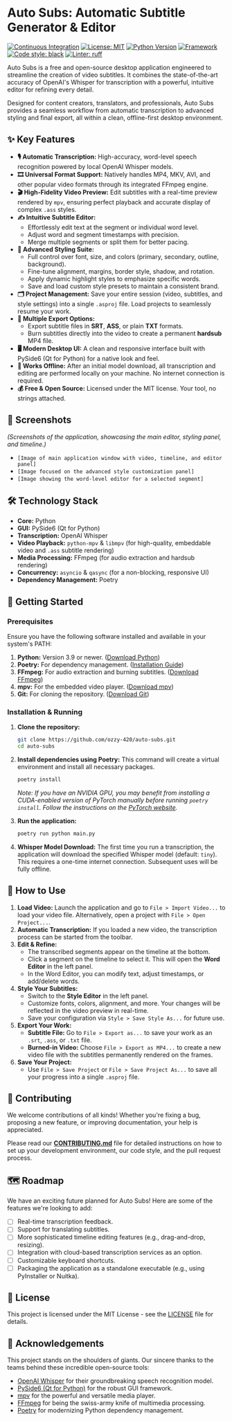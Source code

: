 # Auto Subs: Automatic Subtitle Generator & Editor

[![Continuous Integration](https://github.com/ozzy-420/auto-subs/actions/workflows/ci.yml/badge.svg)](https://github.com/ozzy-420/auto-subs/actions/workflows/ci.yml)
[![License: MIT](https://img.shields.io/badge/License-MIT-yellow.svg)](https://opensource.org/licenses/MIT)
[![Python Version](https://img.shields.io/badge/python-3.9+-blue.svg)](https://www.python.org/)
[![Framework](https://img.shields.io/badge/Framework-PySide6-cyan.svg)](https://www.qt.io/qt-for-python)
[![Code style: black](https://img.shields.io/badge/code%20style-black-000000.svg)](https://github.com/psf/black)
[![Linter: ruff](https://img.shields.io/endpoint?url=https://raw.githubusercontent.com/astral-sh/ruff/main/assets/badge/v2.json)](https://github.com/astral-sh/ruff)

Auto Subs is a free and open-source desktop application engineered to streamline the creation of video subtitles. It combines the state-of-the-art accuracy of OpenAI's Whisper for transcription with a powerful, intuitive editor for refining every detail.

Designed for content creators, translators, and professionals, Auto Subs provides a seamless workflow from automatic transcription to advanced styling and final export, all within a clean, offline-first desktop environment.

## ✨ Key Features

*   **🎙️ Automatic Transcription:** High-accuracy, word-level speech recognition powered by local OpenAI Whisper models.
*   **🎞️ Universal Format Support:** Natively handles MP4, MKV, AVI, and other popular video formats through its integrated FFmpeg engine.
*   **🎬 High-Fidelity Video Preview:** Edit subtitles with a real-time preview rendered by `mpv`, ensuring perfect playback and accurate display of complex `.ass` styles.
*   **✍️ Intuitive Subtitle Editor:**
    *   Effortlessly edit text at the segment or individual word level.
    *   Adjust word and segment timestamps with precision.
    *   Merge multiple segments or split them for better pacing.
*   **🎨 Advanced Styling Suite:**
    *   Full control over font, size, and colors (primary, secondary, outline, background).
    *   Fine-tune alignment, margins, border style, shadow, and rotation.
    *   Apply dynamic highlight styles to emphasize specific words.
    *   Save and load custom style presets to maintain a consistent brand.
*   **🗂️ Project Management:** Save your entire session (video, subtitles, and style settings) into a single `.asproj` file. Load projects to seamlessly resume your work.
*   **💾 Multiple Export Options:**
    *   Export subtitle files in **SRT**, **ASS**, or plain **TXT** formats.
    *   Burn subtitles directly into the video to create a permanent **hardsub** MP4 file.
*   **🖥️ Modern Desktop UI:** A clean and responsive interface built with PySide6 (Qt for Python) for a native look and feel.
*   **🔌 Works Offline:** After an initial model download, all transcription and editing are performed locally on your machine. No internet connection is required.
*   **💰 Free & Open Source:** Licensed under the MIT license. Your tool, no strings attached.

## 📸 Screenshots

*(Screenshots of the application, showcasing the main editor, styling panel, and timeline.)*

*   `[Image of main application window with video, timeline, and editor panel]`
*   `[Image focused on the advanced style customization panel]`
*   `[Image showing the word-level editor for a selected segment]`

## 🛠️ Technology Stack

*   **Core:** Python
*   **GUI:** PySide6 (Qt for Python)
*   **Transcription:** OpenAI Whisper
*   **Video Playback:** `python-mpv` & `libmpv` (for high-quality, embeddable video and `.ass` subtitle rendering)
*   **Media Processing:** FFmpeg (for audio extraction and hardsub rendering)
*   **Concurrency:** `asyncio` & `qasync` (for a non-blocking, responsive UI)
*   **Dependency Management:** Poetry

## 🚀 Getting Started

### Prerequisites

Ensure you have the following software installed and available in your system's PATH:

1.  **Python:** Version 3.9 or newer. ([Download Python](https://www.python.org/downloads/))
2.  **Poetry:** For dependency management. ([Installation Guide](https://python-poetry.org/docs/#installation))
3.  **FFmpeg:** For audio extraction and burning subtitles. ([Download FFmpeg](https://ffmpeg.org/download.html))
4.  **mpv:** For the embedded video player. ([Download mpv](https://mpv.io/installation/))
5.  **Git:** For cloning the repository. ([Download Git](https://git-scm.com/downloads/))

### Installation & Running

1.  **Clone the repository:**
    ```bash
    git clone https://github.com/ozzy-420/auto-subs.git
    cd auto-subs
    ```

2.  **Install dependencies using Poetry:**
    This command will create a virtual environment and install all necessary packages.
    ```bash
    poetry install
    ```
    *Note: If you have an NVIDIA GPU, you may benefit from installing a CUDA-enabled version of PyTorch manually before running `poetry install`. Follow the instructions on the [PyTorch website](https://pytorch.org/get-started/locally/).*

3.  **Run the application:**
    ```bash
    poetry run python main.py
    ```

4.  **Whisper Model Download:**
    The first time you run a transcription, the application will download the specified Whisper model (default: `tiny`). This requires a one-time internet connection. Subsequent uses will be fully offline.

## 📖 How to Use

1.  **Load Video:** Launch the application and go to `File > Import Video...` to load your video file. Alternatively, open a project with `File > Open Project...`.
2.  **Automatic Transcription:** If you loaded a new video, the transcription process can be started from the toolbar.
3.  **Edit & Refine:**
    *   The transcribed segments appear on the timeline at the bottom.
    *   Click a segment on the timeline to select it. This will open the **Word Editor** in the left panel.
    *   In the Word Editor, you can modify text, adjust timestamps, or add/delete words.
4.  **Style Your Subtitles:**
    *   Switch to the **Style Editor** in the left panel.
    *   Customize fonts, colors, alignment, and more. Your changes will be reflected in the video preview in real-time.
    *   Save your configuration via `Style > Save Style As...` for future use.
5.  **Export Your Work:**
    *   **Subtitle File:** Go to `File > Export as...` to save your work as an `.srt`, `.ass`, or `.txt` file.
    *   **Burned-in Video:** Choose `File > Export as MP4...` to create a new video file with the subtitles permanently rendered on the frames.
6.  **Save Your Project:**
    *   Use `File > Save Project` or `File > Save Project As...` to save all your progress into a single `.asproj` file.

## 🤝 Contributing

We welcome contributions of all kinds! Whether you're fixing a bug, proposing a new feature, or improving documentation, your help is appreciated.

Please read our **[CONTRIBUTING.md](CONTRIBUTING.md)** file for detailed instructions on how to set up your development environment, our code style, and the pull request process.

## 🗺️ Roadmap

We have an exciting future planned for Auto Subs! Here are some of the features we're looking to add:

*   [ ] Real-time transcription feedback.
*   [ ] Support for translating subtitles.
*   [ ] More sophisticated timeline editing features (e.g., drag-and-drop, resizing).
*   [ ] Integration with cloud-based transcription services as an option.
*   [ ] Customizable keyboard shortcuts.
*   [ ] Packaging the application as a standalone executable (e.g., using PyInstaller or Nuitka).

## 📄 License

This project is licensed under the MIT License - see the [LICENSE](LICENSE) file for details.

## 🙏 Acknowledgements

This project stands on the shoulders of giants. Our sincere thanks to the teams behind these incredible open-source tools:

*   [OpenAI Whisper](https://github.com/openai/whisper) for their groundbreaking speech recognition model.
*   [PySide6 (Qt for Python)](https://www.qt.io/qt-for-python) for the robust GUI framework.
*   [mpv](https://mpv.io/) for the powerful and versatile media player.
*   [FFmpeg](https://ffmpeg.org/) for being the swiss-army knife of multimedia processing.
*   [Poetry](https://python-poetry.org/) for modernizing Python dependency management.